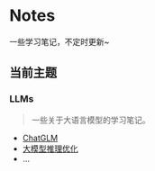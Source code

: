 # Notes
一些学习笔记，不定时更新~

## 当前主题

### LLMs

> 一些关于大语言模型的学习笔记。

- [ChatGLM](./LLMs/ChatGLM.md)
- [大模型推理优化](./LLMs/Inference_Optimization.md)
- …
